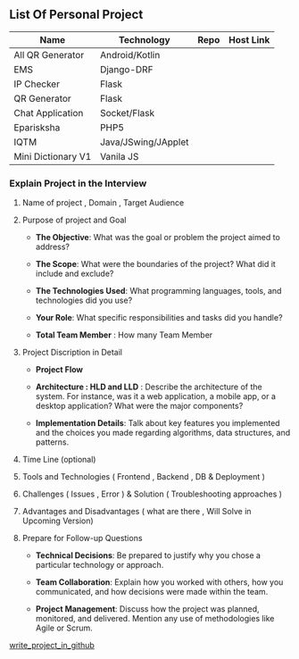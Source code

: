 ## List Of Personal Project

| Name               | Technology          | Repo | Host Link |
| ------------------ | ------------------- | ---- | --------- |
| All QR Generator   | Android/Kotlin      |      |           |
| EMS                | Django-DRF          |      |           |
| IP Checker         | Flask               |      |           |
| QR Generator       | Flask               |      |           |
| Chat Application   | Socket/Flask        |      |           |
| Eparisksha         | PHP5                |      |           |
| IQTM               | Java/JSwing/JApplet |      |           |
| Mini Dictionary V1 | Vanila JS           |      |           |

### Explain Project in the Interview

1. Name of project , Domain , Target Audience

2. Purpose of project and Goal

   - **The Objective**: What was the goal or problem the project aimed to address?

   - **The Scope**: What were the boundaries of the project? What did it include and exclude?

   - **The Technologies Used**: What programming languages, tools, and technologies did you use?

   - **Your Role**: What specific responsibilities and tasks did you handle?

   - **Total Team Member** : How many Team Member

3. Project Discription in Detail

   - **Project Flow**

   - **Architecture : HLD and LLD** : Describe the architecture of the system. For instance, was it a web application, a mobile app, or a desktop application? What were the major components?

   - **Implementation Details**: Talk about key features you implemented and the choices you made regarding algorithms, data structures, and patterns.

4. Time Line (optional)

5. Tools and Technologies ( Frontend , Backend , DB & Deployment )

6. Challenges ( Issues , Error ) & Solution ( Troubleshooting approaches )

7. Advantages and Disadvantages ( what are there , Will Solve in Upcoming Version)

8. Prepare for Follow-up Questions

   - **Technical Decisions**: Be prepared to justify why you chose a particular technology or approach.

   - **Team Collaboration**: Explain how you worked with others, how you communicated, and how decisions were made within the team.

   - **Project Management**: Discuss how the project was planned, monitored, and delivered. Mention any use of methodologies like Agile or Scrum.

[write_project_in_github](./write_project_in_github.md)
